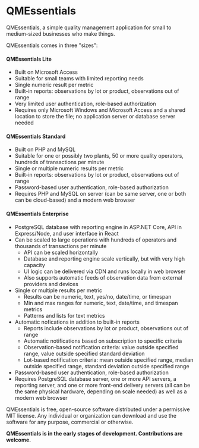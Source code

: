 # QMEssentials
QMEssentials, a simple quality management application for small to medium-sized businesses who make things.

QMEssentials comes in three "sizes":

#### QMEssentials Lite 
* Built on Microsoft Access
* Suitable for small teams with limited reporting needs
* Single numeric result per metric
* Built-in reports: observations by lot or product, observations out of range
* Very limited user authentication, role-based authorization
* Requires only Microsoft Windows and Microsoft Access and a shared location to store the file; no application server or database server needed

#### QMEssentials Standard
* Built on PHP and MySQL
* Suitable for one or possibly two plants, 50 or more quality operators, hundreds of transactions per minute
* Single or multiple numeric results per metric
* Built-in reports: observations by lot or product, observations out of range
* Password-based user authentication, role-based authorization
* Requires PHP and MySQL on server (can be same server, one or both can be cloud-based) and a modern web browser

#### QMEssentials Enterprise
* PostgreSQL database with reporting engine in ASP.NET Core, API in Express/Node, and user interface in React
* Can be scaled to large operations with hundreds of operators and thousands of transactions per minute
  * API can be scaled horizontally
  * Database and reporting engine scale vertically, but with very high capacity
  * UI logic can be delivered via CDN and runs locally in web browser
  * Also supports automatic feeds of observation data from external providers and devices
* Single or multiple results per metric
  * Results can be numeric, text, yes/no, date/time, or timespan
  * Min and max ranges for numeric, text, date/time, and timespan metrics
  * Patterns and lists for text metrics
* Automatic nofications in addition to built-in reports
  * Reports include observations by lot or product, observations out of range
  * Automatic notifications based on subscription to specific criteria
  * Observation-based notification criteria: value outside specified range, value outside specified standard deviation
  * Lot-based notification criteria: mean outside specified range, median outside specified range, standard deviation outside specified range
* Password-based user authentication, role-based authorization
* Requires PostgreSQL database server, one or more API servers, a reporting server, and one or more front-end delivery servers (all can be the same physical hardware, depending on scale needed) as well as a modern web browser

QMEssentials is free, open-source software distributed under a permissive MIT license. Any individual or organization can download and use the software for any purpose, commercial or otherwise.

**QMEssentials is in the early stages of development. Contributions are welcome.**
